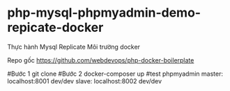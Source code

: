 # php-mysql-phpmyadmin-demo-repicate-docker
Thực hành Mysql Replicate Môi trường docker

Repo gốc https://github.com/webdevops/php-docker-boilerplate

#Bước 1
git clone 
#Bước 2
docker-composer up
#test phpmyadmin
master: localhost:8001  dev/dev
slave: localhost:8002  dev/dev


